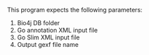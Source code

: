 This program expects the following parameters:

1. Bio4j DB folder
2. Go annotation XML input file
3. Go Slim XML input file
4. Output gexf file name

